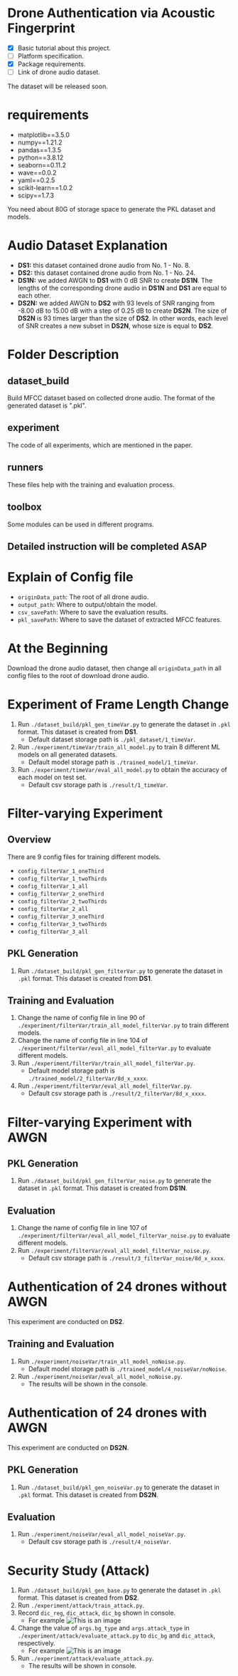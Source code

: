 # Drone Authentication via Acoustic Fingerprint
- [x] Basic tutorial about this project.
- [ ] Platform specification.
- [x] Package requirements.
- [ ] Link of drone audio dataset.

The dataset will be released soon.

# requirements
- matplotlib==3.5.0
- numpy==1.21.2
- pandas==1.3.5
- python==3.8.12
- seaborn==0.11.2
- wave==0.0.2
- yaml==0.2.5
- scikit-learn==1.0.2
- scipy==1.7.3

You need about 80G of storage space to generate the PKL dataset and models.

# Audio Dataset Explanation
- **DS1:** this dataset contained drone audio from No. 1 - No. 8.
- **DS2:** this dataset contained drone audio from No. 1 - No. 24.
- **DS1N:** we added AWGN to **DS1** with 0 dB SNR to create **DS1N**. The lengths of the corresponding drone audio in **DS1N** and **DS1** are equal to each other.
- **DS2N:** we added AWGN to **DS2** with 93 levels of SNR ranging from -8.00 dB to 15.00 dB with a step of 0.25 dB to create **DS2N**. The size of **DS2N** is 93 times larger than the size of **DS2**. In other words, each level of SNR creates a new subset in **DS2N**, whose size is equal to **DS2**.

# Folder Description
## dataset_build
Build MFCC dataset based on collected drone audio. The format of the generated dataset is ".pkl".
## experiment
The code of all experiments, which are mentioned in the paper.
## runners
These files help with the training and evaluation process.
## toolbox
Some modules can be used in different programs.
## Detailed instruction will be completed ASAP

# Explain of Config file
- `originData_path`: The root of all drone audio.
- `output_path`: Where to output/obtain the model.
- `csv_savePath`: Where to save the evaluation results.
- `pkl_savePath`: Where to save the dataset of extracted MFCC features.

# At the Beginning
Download the drone audio dataset, then change all `originData_path` in all config files to the root of download drone audio.

# Experiment of Frame Length Change
1. Run `./dataset_build/pkl_gen_timeVar.py` to generate the dataset in `.pkl` format. This dataset is created from **DS1**.
   - Default dataset storage path is `./pkl_dataset/1_timeVar`.
2. Run `./experiment/timeVar/train_all_model.py` to train 8 different ML models on all generated datasets.
   - Default model storage path is `./trained_model/1_timeVar`.
3. Run `./experiment/timeVar/eval_all_model.py` to obtain the accuracy of each model on test set.
   - Default csv storage path is `./result/1_timeVar`.

# Filter-varying Experiment
## Overview
There are 9 config files for training different models.
- `config_filterVar_1_oneThird`
- `config_filterVar_1_twoThirds`
- `config_filterVar_1_all`
- `config_filterVar_2_oneThird`
- `config_filterVar_2_twoThirds`
- `config_filterVar_2_all`
- `config_filterVar_3_oneThird`
- `config_filterVar_3_twoThirds`
- `config_filterVar_3_all`
## PKL Generation
1. Run `./dataset_build/pkl_gen_filterVar.py` to generate the dataset in `.pkl` format. This dataset is created from **DS1**.
## Training and Evaluation
1. Change the name of config file in line 90 of `./experiment/filterVar/train_all_model_filterVar.py` to train different models.
2. Change the name of config file in line 104 of `./experiment/filterVar/eval_all_model_filterVar.py` to evaluate different models.
3. Run `./experiment/filterVar/train_all_model_filterVar.py`.
   - Default model storage path is `./trained_model/2_filterVar/8d_x_xxxx`.
4. Run `./experiment/filterVar/eval_all_model_filterVar.py`.
   - Default csv storage path is `./result/2_filterVar/8d_x_xxxx`.

# Filter-varying Experiment with AWGN
## PKL Generation
1. Run `./dataset_build/pkl_gen_filterVar_noise.py` to generate the dataset in `.pkl` format. This dataset is created from **DS1N**.
## Evaluation
1. Change the name of config file in line 107 of `./experiment/filterVar/eval_all_model_filterVar_noise.py` to evaluate different models.
2. Run `./experiment/filterVar/eval_all_model_filterVar_noise.py`.
   - Default csv storage path is `./result/3_filterVar_noise/8d_x_xxxx`.

# Authentication of 24 drones without AWGN
This experiment are conducted on **DS2**.
## Training and Evaluation
1. Run `./experiment/noiseVar/train_all_model_noNoise.py`.
   - Default model storage path is `./trained_model/4_noiseVar/noNoise`.
2. Run `./experiment/noiseVar/eval_all_model_noNoise.py`.
   - The results will be shown in the console.

# Authentication of 24 drones with AWGN
This experiment are conducted on **DS2N**.
## PKL Generation
1. Run `./dataset_build/pkl_gen_noiseVar.py` to generate the dataset in `.pkl` format. This dataset is created from **DS2N**.
## Evaluation
1. Run `./experiment/noiseVar/eval_all_model_noiseVar.py`.
   - Default csv storage path is `./result/4_noiseVar`.

# Security Study (Attack)
1. Run `./dataset_build/pkl_gen_base.py` to generate the dataset in `.pkl` format. This dataset is created from **DS2**.
2. Run `./experiment/attack/train_attack.py`.
3. Record `dic_reg`, `dic_attack`, `dic_bg` shown in console.
   - For example
   ![This is an image](./attack_example_1.png)
4. Change the value of `args.bg_type` and `args.attack_type` in `./experiment/attack/evaluate_attack.py` to `dic_bg` and `dic_attack`, respectively.
   - For example
   ![This is an image](./attack_example_2.png)
5. Run `./experiment/attack/evaluate_attack.py`.
   - The results will be shown in console.
   

